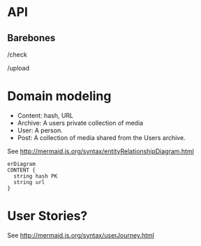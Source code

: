 
# API
## Barebones
/check

/upload


# Domain modeling

- Content: hash, URL
- Archive: A users private collection of media
- User: A person.
- Post: A collection of media shared from the Users archive.

See http://mermaid.js.org/syntax/entityRelationshipDiagram.html
```mermaid
erDiagram
CONTENT {
  string hash PK
  string url
}
```

# User Stories?

See http://mermaid.js.org/syntax/userJourney.html
```mermaid

```
